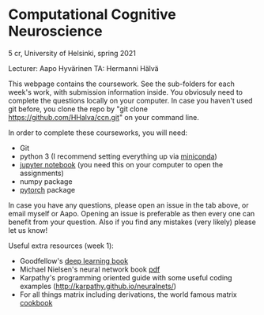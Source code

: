 # Computational Cognitive Neuroscience 
5 cr, University of Helsinki, spring 2021

Lecturer: Aapo Hyvärinen TA: Hermanni Hälvä

This webpage contains the coursework. See the sub-folders for each week's work, with submission information inside.
You obviosuly need to complete the questions locally on your computer. In case you haven't used git before, you clone the repo
by "git clone https://github.com/HHalva/ccn.git" on your command line. 

In order to complete these courseworks, you will need:
  - Git
  - python 3 (I recommend setting everything up via [miniconda](https://docs.conda.io/en/latest/miniconda.html))
  - [jupyter notebook](https://jupyter.org/) (you need this on your computer to open the assignments)
  - numpy package
  - [pytorch](https://pytorch.org/) package
  
In case you have any questions, please open an issue in the tab above, or email myself or Aapo. Opening an issue is preferable as then every one can benefit from your question. Also if you find any mistakes (very likely) please let us know!

Useful extra resources (week 1):
  - Goodfellow's [deep learning book](https://www.deeplearningbook.org/)
  - Michael Nielsen's neural network book [pdf](http://neuralnetworksanddeeplearning.com/)
  - Karpathy's programming oriented guide with some useful coding examples (http://karpathy.github.io/neuralnets/)
  - For all things matrix including derivations, the world famous matrix [cookbook](https://www.math.uwaterloo.ca/~hwolkowi/matrixcookbook.pdf)
  
  
